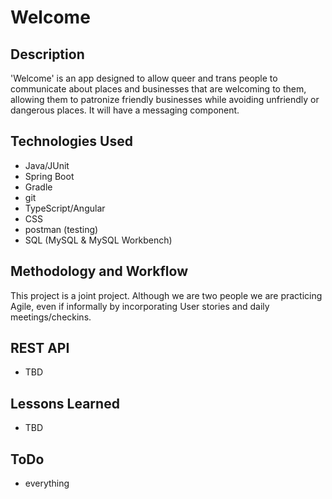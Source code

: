 # Welcome	
## Description
'Welcome' is an app designed to allow queer and trans people to communicate about places and businesses that are welcoming to them, allowing them to patronize friendly businesses while avoiding unfriendly or dangerous places. It will have a messaging component. 
## Technologies Used
* Java/JUnit
* Spring Boot
* Gradle
* git
* TypeScript/Angular
* CSS
* postman (testing)
* SQL (MySQL & MySQL Workbench)

## Methodology and Workflow
This project is a joint project. Although we are two people we are practicing Agile, even if informally by incorporating User stories and daily meetings/checkins.

## REST API
* TBD

## Lessons Learned
* TBD

## ToDo
* everything

